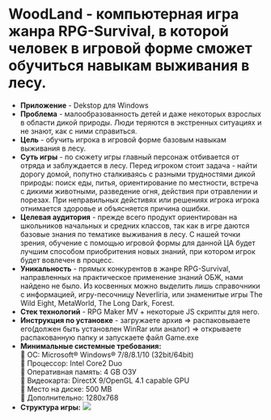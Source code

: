 # WoodLand - компьютерная игра жанра RPG-Survival, в которой человек в игровой форме сможет обучиться навыкам выживания в лесу.

- **Приложение** - Dekstop для Windows
- **Проблема** - малообразованность детей и даже некоторых взрослых в области дикой природы. Люди теряются в экстренных ситуациях и не знают, как с ними справиться.
- **Цель** - обучить игрока в игровой форме базовым навыкам выживания в лесу.
- **Суть игры** - по сюжету игры главный персонаж отбивается от отряда и заблуждается в лесу. Перед игроком стоит задача - найти дорогу домой, попутно сталкиваясь с разными трудностями дикой природы: поиск еды, питья, ориентирование по местности, встреча с дикими животными, разведение огня, действия при отравлении и порезах. При неправильных дейстивях или решениях игрока игрока отнимается здоровье и объясняется причина ошибки.
- **Целевая аудитория** - прежде всего продукт ориентирован на школьников начальных и средних классов, так как в игре даются базовые знания по тематике выживания в лесу. С нашей точки зрения, обучение с помощью игровой формы для данной ЦА будет лучшим способом приобритения новых знаний, при котором игрок будет вовлечен в процесс.
- **Уникальность** - прямых конкурентов в жанре RPG-Survival, направленных на практическое применение знаний ОБЖ, нами найдено не было. Из косвенных можно выделить лишь справочники с информацией, игру-песочницу Neverliria, или знаменитые игры The Wild Eight, MetaWorld, The Long Dark, Forest.
- **Стек технологий** - RPG Maker MV + некоторые JS скрипты для него.
- **Инструкция по установке** - загружаете архив => распаковываете его(должен быть установлен WinRar или аналог) => открываете распакованную папку и запускаете файл Game.exe
- **Минимальные системные требования:**<br />
🌟 ОС: Microsoft® Windows® 7/8/8.1/10 (32bit/64bit)<br />
🌟 Процессор: Intel Core2 Duo<br />
🌟 Оперативная память: 4 GB ОЗУ<br />
🌟 Видеокарта: DirectX 9/OpenGL 4.1 capable GPU<br />
🌟 Место на диске: 500 MB<br />
🌟 Дополнительно: 1280x768<br />
- **Структура игры:**
![](https://i.ibb.co/n38zwcG/readme.jpg)

